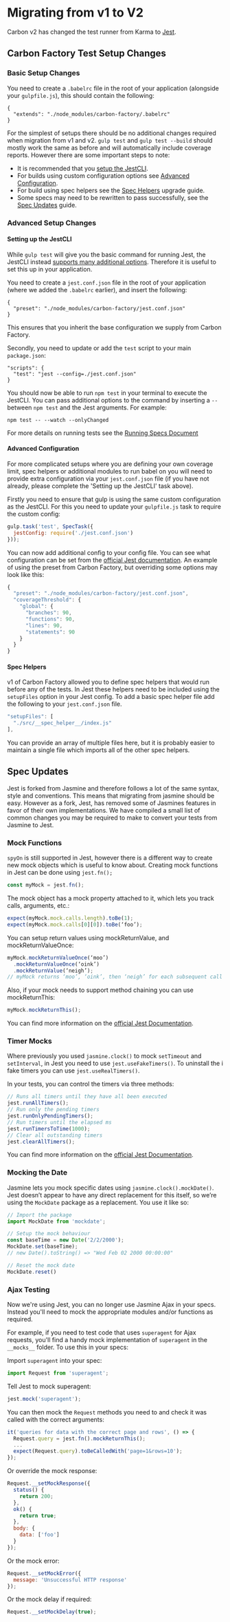 # Migrating from v1 to V2

Carbon v2 has changed the test runner from Karma to [Jest](https://facebook.github.io/jest/).

## Carbon Factory Test Setup Changes

### Basic Setup Changes

You need to create a `.babelrc` file in the root of your application (alongside your `gulpfile.js`), this should contain the following:

```
{
  "extends": "./node_modules/carbon-factory/.babelrc"
}
```

For the simplest of setups there should be no additional changes required when migration from v1 and v2. `gulp test` and `gulp test --build` should mostly work the same as before and will automatically include coverage reports. However there are some important steps to note:

* It is recommended that you [setup the JestCLI](#setting-up-the-jestcli).
* For builds using custom configuration options see [Advanced Configuration](#advanced-configuration).
* For build using spec helpers see the [Spec Helpers](#spec-helpers) upgrade guide.
* Some specs may need to be rewritten to pass successfully, see the [Spec Updates](#spec-updates) guide.

### Advanced Setup Changes

#### Setting up the JestCLI

While `gulp test` will give you the basic command for running Jest, the JestCLI instead [supports many additional options](https://facebook.github.io/jest/docs/cli.html). Therefore it is useful to set this up in your application.

You need to create a `jest.conf.json` file in the root of your application (where we added the `.babelrc` earlier), and insert the following:

```
{
  "preset": "./node_modules/carbon-factory/jest.conf.json"
}
```

This ensures that you inherit the base configuration we supply from Carbon Factory.

Secondly, you need to update or add the `test` script to your main `package.json`:

```
"scripts": {
  "test": "jest --config=./jest.conf.json"
}
```

You should now be able to run `npm test` in your terminal to execute the JestCLI. You can pass additional options to the command by inserting a `--` between `npm test` and the Jest arguments. For example:

```
npm test -- --watch --onlyChanged
```

For more details on running tests see the [Running Specs Document](https://github.com/Sage/carbon-factory/blob/master/docs/running-tests.md)

#### Advanced Configuration

For more complicated setups where you are defining your own coverage limit, spec helpers or additional modules to run babel on you will need to provide extra configuration via your `jest.conf.json` file (if you have not already, please complete the 'Setting up the JestCLI' task above).

Firstly you need to ensure that gulp is using the same custom configuration as the JestCLI. For this you need to update your `gulpfile.js` task to require the custom config:

```js
gulp.task('test', SpecTask({
  jestConfig: require('./jest.conf.json')
}));
```

You can now add additional config to your config file. You can see what configuration can be set from the [official Jest documentation](https://facebook.github.io/jest/docs/configuration.html). An example of using the preset from Carbon Factory, but overriding some options may look like this:

```js
{
  "preset": "./node_modules/carbon-factory/jest.conf.json",
  "coverageThreshold": {
    "global": {
      "branches": 90,
      "functions": 90,
      "lines": 90,
      "statements": 90
    }
  }
}
```

#### Spec Helpers

v1 of Carbon Factory allowed you to define spec helpers that would run before any of the tests. In Jest these helpers need to be included using the `setupFiles` option in your Jest config. To add a basic spec helper file add the following to your `jest.conf.json` file.

```js
"setupFiles": [
  "./src/__spec_helper__/index.js"
],
```

You can provide an array of multiple files here, but it is probably easier to maintain a single file which imports all of the other spec helpers.

## Spec Updates

Jest is forked from Jasmine and therefore follows a lot of the same syntax, style and conventions. This means that migrating from jasmine should be easy. However as a fork, Jest, has removed some of Jasmines features in favor of their own implementations. We have compiled a small list of common changes you may be required to make to convert your tests from Jasmine to Jest.

### Mock Functions

`spyOn` is still supported in Jest, however there is a different way to create new mock objects which is useful to know about. Creating mock functions in Jest can be done using `jest.fn();`

```js
const myMock = jest.fn();
```

The mock object has a mock property attached to it, which lets you track calls, arguments, etc.:

```js
expect(myMock.mock.calls.length).toBe(1);
expect(myMock.mock.calls[0][0]).toBe(‘foo’);
```

You can setup return values using mockReturnValue, and mockReturnValueOnce:

```js
myMock.mockReturnValueOnce(‘moo’)
  .mockReturnValueOnce(‘oink’)
  .mockReturnValue(‘neigh’);
// myMock returns ‘moo’, ‘oink’, then ‘neigh’ for each subsequent call
```

Also, if your mock needs to support method chaining you can use mockReturnThis:

```js
myMock.mockReturnThis();
```

You can find more information on the [official Jest Documentation](https://facebook.github.io/jest/docs/mock-function-api.html).

### Timer Mocks

Where previously you used `jasmine.clock()` to mock `setTimeout` and `setInterval`, in Jest you need to use `jest.useFakeTimers()`. To uninstall the i fake timers you can use `jest.useRealTimers()`.

In your tests, you can control the timers via three methods:

```js
// Runs all timers until they have all been executed
jest.runAllTimers();
// Run only the pending timers
jest.runOnlyPendingTimers();
// Run timers until the elapsed ms
jest.runTimersToTime(1000);
// Clear all outstanding timers
jest.clearAllTimers();
```

You can find more information on the [official Jest Documentation](https://facebook.github.io/jest/docs/jest-object.html).

### Mocking the Date

Jasmine lets you mock specific dates using `jasmine.clock().mockDate()`. Jest doesn’t appear to have any direct replacement for this itself, so we’re using the `MockDate` package as a replacement. You use it like so:

```js
// Import the package
import MockDate from 'mockdate';

// Setup the mock behaviour
const baseTime = new Date('2/2/2000');
MockDate.set(baseTime);
// new Date().toString() => "Wed Feb 02 2000 00:00:00"

// Reset the mock date
MockDate.reset()
```

### Ajax Testing

Now we're using Jest, you can no longer use Jasmine Ajax in your specs. Instead you'll need to mock the appropriate modules and/or functions as required.

For example, if you need to test code that uses `superagent` for Ajax requests, you'll find a handy mock implementation of `superagent` in the `__mocks__` folder. To use this in your specs:

Import `superagent` into your spec:

```js
import Request from 'superagent';
```

Tell Jest to mock superagent:

```js
jest.mock('superagent');
```

You can then mock the `Request` methods you need to and check it was called with the correct arguments:

```js
it('queries for data with the correct page and rows', () => {
  Request.query = jest.fn().mockReturnThis();
  ...
  expect(Request.query).toBeCalledWith('page=1&rows=10');
});
```

Or override the mock response:

```js
Request.__setMockResponse({
  status() {
    return 200;
  },
  ok() {
    return true;
  },
  body: {
    data: ['foo']
  }
});
```

Or the mock error:

```js
Request.__setMockError({
  message: 'Unsuccessful HTTP response'
});
```

Or the mock delay if required:

```js
Request.__setMockDelay(true);
```
